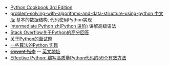 * [Python Cookbook 3rd Edition](http://python3-cookbook.readthedocs.io/zh_CN/latest/)
* [problem-solving-with-algorithms-and-data-structure-using-python 中文版](https://facert.gitbooks.io/python-data-structure-cn/) 
  基本的数据结构, 代码使用Python实现
* [Intermediate Python zh(Python 进阶)](https://eastlakeside.gitbooks.io/interpy-zh/)
  讲解高级语法
* [Stack Overflow关于Python的高分回答](https://taizilongxu.gitbooks.io/stackoverflow-about-python/)
* [关于Python的面试题](https://github.com/taizilongxu/interview_python)
* [一些算法的Python 实现](https://github.com/qiwsir/algorithm/blob/master/README.md)
* [~~Gevent 指南~~](http://xlambda.com/gevent-tutorial/) -- [英文地址](http://sdiehl.github.io/gevent-tutorial/)
* [Effective Python: 编写高质量Python代码的59个有效方法](https://www.amazon.cn/Effective-Python-%E7%BC%96%E5%86%99%E9%AB%98%E8%B4%A8%E9%87%8FPython%E4%BB%A3%E7%A0%81%E7%9A%8459%E4%B8%AA%E6%9C%89%E6%95%88%E6%96%B9%E6%B3%95-%E5%B8%83%E9%9B%B7%E7%89%B9%C2%B7%E6%96%AF%E6%8B%89%E7%89%B9%E9%87%91/dp/B01ASI36QS)
  


